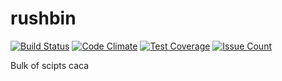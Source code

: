 # rushbin

[![Build Status](https://travis-ci.org/sergicastro/rushbin.svg?branch=master)](https://travis-ci.org/sergicastro/rushbin)
[![Code Climate](https://codeclimate.com/github/sergicastro/rushbin/badges/gpa.svg)](https://codeclimate.com/github/sergicastro/rushbin)
[![Test Coverage](https://codeclimate.com/github/sergicastro/rushbin/badges/coverage.svg)](https://codeclimate.com/github/sergicastro/rushbin/coverage)
[![Issue Count](https://codeclimate.com/github/sergicastro/rushbin/badges/issue_count.svg)](https://codeclimate.com/github/sergicastro/rushbin)

Bulk of scipts
 caca
